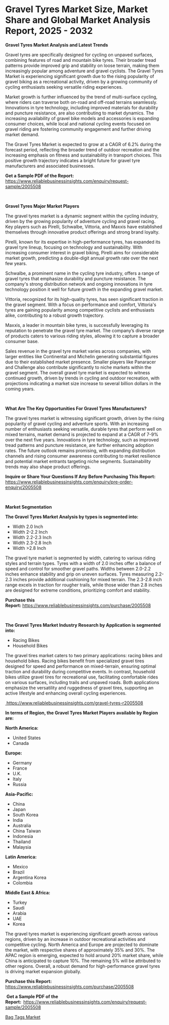<p><h1>Gravel Tyres Market Size, Market Share and Global Market Analysis Report, 2025 - 2032</h1></p><p><strong>Gravel Tyres Market Analysis and Latest Trends</strong></p>
<p><p>Gravel tyres are specifically designed for cycling on unpaved surfaces, combining features of road and mountain bike tyres. Their broader tread patterns provide improved grip and stability on loose terrain, making them increasingly popular among adventure and gravel cyclists. The Gravel Tyres Market is experiencing significant growth due to the rising popularity of gravel biking as a recreational activity, driven by a growing community of cycling enthusiasts seeking versatile riding experiences.</p><p>Market growth is further influenced by the trend of multi-surface cycling, where riders can traverse both on-road and off-road terrains seamlessly. Innovations in tyre technology, including improved materials for durability and puncture resistance, are also contributing to market dynamics. The increasing availability of gravel bike models and accessories is expanding consumer choices, while local and national cycling events focused on gravel riding are fostering community engagement and further driving market demand.</p><p>The Gravel Tyres Market is expected to grow at a CAGR of 6.2% during the forecast period, reflecting the broader trend of outdoor recreation and the increasing emphasis on fitness and sustainability in transport choices. This positive growth trajectory indicates a bright future for gravel tyre manufacturers and associated businesses.</p></p>
<p><strong>Get a Sample PDF of the Report:&nbsp;</strong> <a href="https://www.reliablebusinessinsights.com/enquiry/request-sample/2005508?utm_campaign=2032&utm_medium=2&utm_source=Github&utm_content=ia&utm_term=09022025&utm_id=gravel-tyres">https://www.reliablebusinessinsights.com/enquiry/request-sample/2005508</a></p>
<p>&nbsp;</p>
<p><strong>Gravel Tyres Major Market Players</strong></p>
<p><p>The gravel tyres market is a dynamic segment within the cycling industry, driven by the growing popularity of adventure cycling and gravel racing. Key players such as Pirelli, Schwalbe, Vittoria, and Maxxis have established themselves through innovative product offerings and strong brand loyalty.</p><p>Pirelli, known for its expertise in high-performance tyres, has expanded its gravel tyre lineup, focusing on technology and sustainability. With increasing consumer interest in gravel biking, Pirelli aims for considerable market growth, predicting a double-digit annual growth rate over the next few years.</p><p>Schwalbe, a prominent name in the cycling tyre industry, offers a range of gravel tyres that emphasize durability and puncture resistance. The company's strong distribution network and ongoing innovations in tyre technology position it well for future growth in the expanding gravel market.</p><p>Vittoria, recognized for its high-quality tyres, has seen significant traction in the gravel segment. With a focus on performance and comfort, Vittoria's tyres are gaining popularity among competitive cyclists and enthusiasts alike, contributing to a robust growth trajectory.</p><p>Maxxis, a leader in mountain bike tyres, is successfully leveraging its reputation to penetrate the gravel tyre market. The company’s diverse range of products caters to various riding styles, allowing it to capture a broader consumer base.</p><p>Sales revenue in the gravel tyre market varies across companies, with larger entities like Continental and Michelin generating substantial figures due to their established market presence. Smaller players like Panaracer and Challenge also contribute significantly to niche markets within the gravel segment. The overall gravel tyre market is expected to witness continued growth, driven by trends in cycling and outdoor recreation, with projections indicating a market size increase to several billion dollars in the coming years.</p></p>
<p>&nbsp;</p>
<p><strong>What Are The Key Opportunities For Gravel Tyres Manufacturers?</strong></p>
<p><p>The gravel tyres market is witnessing significant growth, driven by the rising popularity of gravel cycling and adventure sports. With an increasing number of enthusiasts seeking versatile, durable tyres that perform well on mixed terrains, market demand is projected to expand at a CAGR of 7-9% over the next five years. Innovations in tyre technology, such as improved tread patterns and puncture resistance, are further enhancing adoption rates. The future outlook remains promising, with expanding distribution channels and rising consumer awareness contributing to market resilience and potential market entrants targeting niche segments. Sustainability trends may also shape product offerings.</p></p>
<p><strong>Inquire or Share Your Questions If Any Before Purchasing This Report:</strong> <a href="https://www.reliablebusinessinsights.com/enquiry/pre-order-enquiry/2005508?utm_campaign=2032&utm_medium=2&utm_source=Github&utm_content=ia&utm_term=09022025&utm_id=gravel-tyres">https://www.reliablebusinessinsights.com/enquiry/pre-order-enquiry/2005508</a></p>
<p>&nbsp;</p>
<p><strong>Market Segmentation</strong></p>
<p><strong>The Gravel Tyres Market Analysis by types is segmented into:</strong></p>
<p><ul><li>Width 2.0 Inch</li><li>Width 2-2.2 Inch</li><li>Width 2.2-2.3 Inch</li><li>Width 2.3-2.8 Inch</li><li>Width >2.8 Inch</li></ul></p>
<p><p>The gravel tyre market is segmented by width, catering to various riding styles and terrain types. Tyres with a width of 2.0 inches offer a balance of speed and control for smoother gravel paths. Widths between 2.0-2.2 inches enhance stability and grip on uneven surfaces. Tyres measuring 2.2-2.3 inches provide additional cushioning for mixed terrain. The 2.3-2.8 inch range excels in traction for rougher trails, while those wider than 2.8 inches are designed for extreme conditions, prioritizing comfort and stability.</p></p>
<p><strong>Purchase this Report:&nbsp;</strong><a href="https://www.reliablebusinessinsights.com/purchase/2005508?utm_campaign=2032&utm_medium=2&utm_source=Github&utm_content=ia&utm_term=09022025&utm_id=gravel-tyres">https://www.reliablebusinessinsights.com/purchase/2005508</a></p>
<p>&nbsp;</p>
<p><strong>The Gravel Tyres Market Industry Research by Application is segmented into:</strong></p>
<p><ul><li>Racing Bikes</li><li>Household Bikes</li></ul></p>
<p><p>The gravel tires market caters to two primary applications: racing bikes and household bikes. Racing bikes benefit from specialized gravel tires designed for speed and performance on mixed-terrain, ensuring optimal traction and durability during competitive events. In contrast, household bikes utilize gravel tires for recreational use, facilitating comfortable rides on various surfaces, including trails and unpaved roads. Both applications emphasize the versatility and ruggedness of gravel tires, supporting an active lifestyle and enhancing overall cycling experiences.</p></p>
<p><a href="https://www.reliablebusinessinsights.com/gravel-tyres-r2005508?utm_campaign=2032&utm_medium=2&utm_source=Github&utm_content=ia&utm_term=09022025&utm_id=gravel-tyres">&nbsp;https://www.reliablebusinessinsights.com/gravel-tyres-r2005508</a></p>
<p><strong>In terms of Region, the Gravel Tyres Market Players available by Region are:</strong></p>
<p>
    <p> <strong> North America: </strong>
        <ul>
            <li>United States</li>
            <li>Canada</li>
        </ul>
        </p> 
    <p> <strong> Europe: </strong>
        <ul>
            <li>Germany</li>
            <li>France</li>
            <li>U.K.</li>
            <li>Italy</li>
            <li>Russia</li>
        </ul>
        </p> 
    <p> <strong> Asia-Pacific: </strong>
        <ul>
            <li>China</li>
            <li>Japan</li>
            <li>South Korea</li>
            <li>India</li>
            <li>Australia</li>
            <li>China Taiwan</li>
            <li>Indonesia</li>
            <li>Thailand</li>
            <li>Malaysia</li>
        </ul>
        </p> 
    <p> <strong> Latin America: </strong>
        <ul>
            <li>Mexico</li>
            <li>Brazil</li>
            <li>Argentina Korea</li>
            <li>Colombia</li>
        </ul>
        </p> 
    <p> <strong> Middle East & Africa: </strong>
        <ul>
            <li>Turkey</li>
            <li>Saudi</li>
            <li>Arabia</li>
            <li>UAE</li>
            <li>Korea</li>
        </ul>
    </p>
    </p>
<p><p>The gravel tyres market is experiencing significant growth across various regions, driven by an increase in outdoor recreational activities and competitive cycling. North America and Europe are projected to dominate the market, with respective shares of approximately 35% and 30%. The APAC region is emerging, expected to hold around 20% market share, while China is anticipated to capture 10%. The remaining 5% will be attributed to other regions. Overall, a robust demand for high-performance gravel tyres is driving market expansion globally.</p></p>
<p><strong>Purchase this Report: </strong><a href="https://www.reliablebusinessinsights.com/purchase/2005508?utm_campaign=2032&utm_medium=2&utm_source=Github&utm_content=ia&utm_term=09022025&utm_id=gravel-tyres">https://www.reliablebusinessinsights.com/purchase/2005508</a></p>
<p>&nbsp;<strong>Get a Sample PDF of the Report:&nbsp;&nbsp;</strong><a href="https://www.reliablebusinessinsights.com/enquiry/request-sample/2005508?utm_campaign=2032&utm_medium=2&utm_source=Github&utm_content=ia&utm_term=09022025&utm_id=gravel-tyres">https://www.reliablebusinessinsights.com/enquiry/request-sample/2005508</a></p>
<p><strong></strong></p>
<p><p><a href="https://github.com/SanjidaMahmud54/Market-Research-Report-List-1/blob/main/bag-tags-market.md?utm_campaign=2032&utm_medium=2&utm_source=Github&utm_content=ia&utm_term=09022025&utm_id=gravel-tyres">Bag Tags Market</a></p></p>